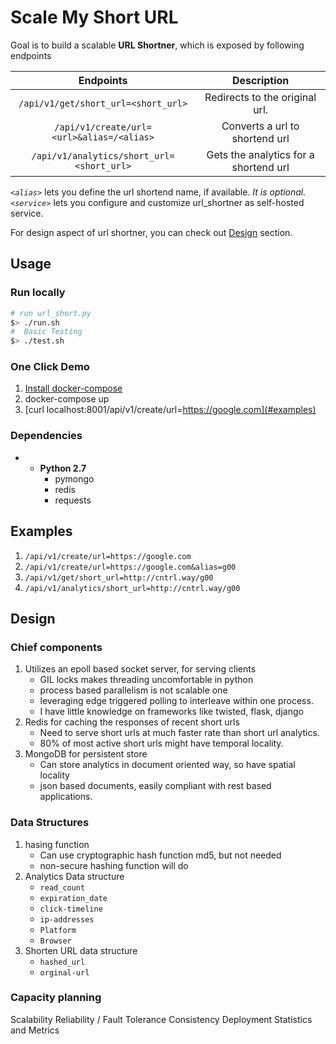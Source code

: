 Scale My Short URL 
=== 

Goal is to build a scalable **URL Shortner**, which is exposed by following endpoints

| Endpoints | Description | 
|:---: | :---:
|`/api/v1/get/short_url=<short_url>` | Redirects to the original url. |
|`/api/v1/create/url=<url>&alias=/<alias>` | Converts a url to shortend url |
|`/api/v1/analytics/short_url=<short_url>` | Gets the analytics for a shortend url |

*`<alias>`* lets you define the url shortend name, if available. *It is optional.*
*`<service>`* lets you configure and customize url_shortner as self-hosted service.

For design aspect of url shortner, you can check out [Design](#design) section. 
## Usage
### Run locally 

```bash
# run url_short.py
$> ./run.sh
#  Basic Testing 
$> ./test.sh
```

### One Click Demo
1. [Install docker-compose](https://docs.docker.com/v1.5/compose/install/)
2. docker-compose up 
3. [curl localhost:8001/api/v1/create/url=https://google.com](#examples) 

### Dependencies

- - **Python 2.7**
	- pymongo
	- redis
	- requests

## Examples
1. `/api/v1/create/url=https://google.com`
2. `/api/v1/create/url=https://google.com&alias=g00`
3. `/api/v1/get/short_url=http://cntrl.way/g00`
4. `/api/v1/analytics/short_url=http://cntrl.way/g00`

## Design

### Chief components 

1. Utilizes an epoll based socket server, for serving clients
	- GIL locks makes threading uncomfortable in python
	- process based parallelism is not scalable one
	- leveraging edge triggered polling to interleave within one process.
	- I have little knowledge on frameworks like twisted, flask, django
2. Redis for caching the responses of recent short urls
	- Need to serve short urls at much faster rate than short url analytics.
	- 80% of most active short urls might have temporal locality.
3. MongoDB for persistent store
	- Can store analytics in document oriented way, so have spatial locality
	- json based documents, easily compliant with rest based applications.

### Data Structures 
1. hasing function 
	- Can use cryptographic hash function md5, but not needed
	-  non-secure hashing function will do
2. Analytics Data structure
	- `read_count`
	-  `expiration_date`
	-  `click-timeline`
	-  `ip-addresses`
	-  `Platform`
	-  `Browser`
3. Shorten URL data structure
	- `hashed_url`
	- `orginal-url`



### Capacity planning
Scalability
Reliability / Fault Tolerance
Consistency
Deployment
Statistics and Metrics